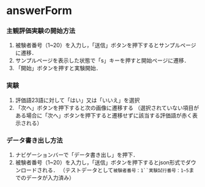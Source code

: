 # answerForm

### 主観評価実験の開始方法

1. 被験者番号（1~20）を入力し，「送信」ボタンを押下するとサンプルページに遷移．
3. サンプルページを表示した状態で「s」キーを押すと開始ページに遷移．
4. 「開始」ボタンを押すと実験開始．

### 実験

1. 評価語23語に対して「はい」又は「いいえ」を選択
2. 「次へ」ボタンを押下すると次の画像に遷移する
（選択されていない項目がある場合に「次へ」ボタンを押下すると遷移せずに該当する評価語が赤く表示される）

### データ書き出し方法

1. ナビゲーションバーで「データ書き出し」を押下．
2. 被験者番号（1~20）を入力し，「送信」ボタンを押下するとjson形式でダウンロードされる．
（テストデータとして`被験者番号：1``実験試行番号：1~5`までのデータが入力済み）
